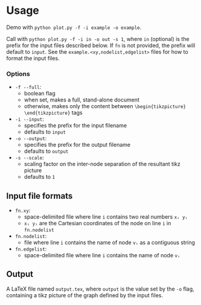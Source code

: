 # Usage
Demo with `python plot.py -f -i example -o example`.

Call with
`python plot.py -f -i in -o out -s 1`,
where `in` (optional) is the prefix for the input files described below.
If `fn` is not provided, the prefix will default to `input`.
See the `example.<xy,nodelist,edgelist>` files for how to format the input files.

### Options
- `-f --full`:
    - boolean flag
    - when set, makes a full, stand-alone document
    - otherwise, makes only the content between `\begin{tikzpicture}` `\end{tikzpicture}` tags
- `-i --input`:
    - specifies the prefix for the input filename
    - defaults to `input`
- `-o --output`:
    - specifies the prefix for the output filename
    - defaults to `output`
- `-s --scale`:
    - scaling factor on the inter-node separation of the resultant tikz picture
    - defaults to `1`

## Input file formats
- `fn.xy`:
    - space-delimited file where line `i` contains two real numbers `xᵢ yᵢ`
    - `xᵢ yᵢ` are the Cartesian coordinates of the node on line `i` in `fn.nodelist`
- `fn.nodelist`:
    - file where line `i` contains the name of node `vᵢ` as a contiguous string
- `fn.edgelist`:
    - space-delimited file where line `i` contains the name of node `vᵢ`

## Output
A LaTeX file named `output.tex`, where `output` is the value set by the `-o` flag, containing a tikz picture of the graph defined by the input files.
